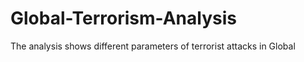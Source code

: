 # Global-Terrorism-Analysis
The analysis shows different parameters of terrorist attacks in Global  
